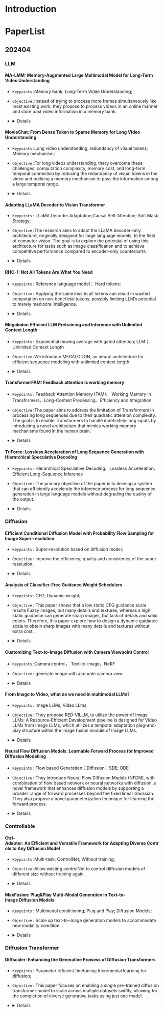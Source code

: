 # Introduction



# PaperList

## 202404

### LLM

#### MA-LMM: Memory-Augmented Large Multimodal Model for Long-Term Video Understanding

- `Keypoints:`Memory bank; Long-Term Video Understanding;
- `Objective:`Instead of trying to process more frames simultaneously like most existing work, they propose to process videos in an online manner and store past video information in a memory bank.
-   <details>
    <summary>Details</summary>

    - `Method:`
        -  Auto-regressively process video frames in an online manner;
        - Visual Feature Extraction：we inject temporal ordering information into the frame-level features by a position embedding layer (P E);
        - Long-term Temporal Modeling：(1) cross-attention layer, which interacts with the raw visual embedding extracted from the frozen visual encoder, and (2) self-attention layer, which models interactions within the input queries.
        - Memory Bank Compression： we simply average the selected token features at all the spatial locations to reduce the memory bank length by 1；

</details>

#### MovieChat: From Dense Token to Sparse Memory for Long Video Understanding

- `Keypoints:`Long video understanding; redundancy of visual tokens; Memory mechanism;
- `Objective:`For long videos understanding, thery overcome these challenges: computation complexity, memory cost, and long-term temporal connection  by reducing the redundancy of visual tokens in the video and building a memory mechanism to pass the information among a large temporal range.

-   <details>
    <summary>Details</summary>

    - `Method:`Taking advantage of the AtkinsonShiffrin memory model, with tokens in Transformers being employed as the carriers of memory in combination with their specially designed memory mechanism:
        - short term memory: extracted visual features by sliding window G times without further processing are used to construct short-term memory; The update strategy for short-term memory is based on the First-in-First-out (FIFO) queue;
        - long term memory: dense tokens to the sparse memories by merging the most similar tokens in the adjacent frames following ToMe periodically; The goal is to keep RL frames after every merge operation, which also embeds rich information stored in the long-term memory.

    - `Metric:`To enhance the robustness of the results, we simultaneously employ GPT-3.5 and Claude as LLM assistants, with the additional support of human blind rating; MovieChat reads more video frames. In both global mode and breakpoint mode, our method maintains a performance gain in terms of the average accuracy and score provided by LLM assistants and human blind rating;

</details>

#### Adapting LLaMA Decoder to Vision Transformer
- `Keypoints:` LLaMA Decoder Adaptation;Causal Self-Attention; Soft Mask Strategy;
- `Objective:`The research aims to adapt the LLaMA decoder-only architecture, originally designed for large language models, to the field of computer vision. The goal is to explore the potential of using this architecture for tasks such as image classification and to achieve competitive performance compared to encoder-only counterparts.
-   <details>
    <summary>Details</summary>

    - `Method:`The study introduces a series of modifications to align the standard ViT architecture with that of LLaMA. Key modifications include:
        - Repositioning the class token behind image tokens using a post-sequence class token technique to address the attention collapse issue.
        - Implementing a soft mask strategy that gradually introduces a causal mask to the self-attention, facilitating optimization.
        - Employing causal self-attention to enhance computational efficiency and learn complex representations.
    - `Metric:`The tailored model, iLLaMA, was evaluated on the ImageNet-1K dataset, achieving a top-1 accuracy of 75.1% with 5.7M parameters. When scaled up and pre-trained on ImageNet-21K, the model further enhanced its accuracy to 86.0%. Extensive experiments demonstrated iLLaMA's reliable properties, including calibration, shape-texture bias, quantization compatibility, ADE20K segmentation, and CIFAR transfer learning, rivaling the performance of encoder-only models.
</details>

#### RHO-1: Not All Tokens Are What You Need

- `Keypoints:` Reference language model； Hard tokens;
- `Objective:` Applying the same loss to all tokens can result in wasted computation on non-beneficial tokens, possibly limiting LLM’s potential to merely mediocre intelligence.
-   <details>
    <summary>Details</summary>

    - `Method:` 
        - Our findings reveal that significant loss reduction is limited to a select group of tokens during training. Many tokens are “easy tokens” that are already learned, and some are “hard tokens” that exhibit variable losses and resist convergence. These tokens can lead to numerous ineffective gradient updates；
        - First, SLM trains a reference language model on high-quality corpora. This model establishes utility metrics to score tokens according to the desired distribution, naturally filtering out unclean and irrelevant tokens. Second, SLM uses the reference model to score each token in a corpus using its loss. Finally, we train a language model only on those tokens that exhibit a high excess loss between the reference and the training model, selectively learning the tokens that best benefit downstream applications.
    - `Metric:`SLM improves average few-shot accuracy on GSM8k and MATH by over 16%, achieving the baseline performance 5-10x faster.

</details>

#### Megalodon Efficient LLM Pretraining and Inference with Unlimited Context Length

- `Keypoints:` Exponential moving average with gated attention; LLM；Unlimited Context Length
- `Objective:`We introduce MEGALODON, an neural architecture for efficient sequence modeling with unlimited context length.
-   <details>
    <summary>Details</summary>

    - `Method:`MEGALODON inherits the architecture of MEGA (exponential moving average with gated attention), and further introduces multiple technical components to improve its capability and stability, including complex exponential moving average (CEMA), timestep normalization layer, normalized attention mechanism and pre-norm with two-hop residual configuration.

</details> 

#### TransformerFAM: Feedback attention is working memory
- `Keypoints:` Feedback Attention Memory (FAM)、 Working Memory in Transformers、Long-Context Processing、Efficiency and Integration
- `Objective:`The paper aims to address the limitation of Transformers in processing long sequences due to their quadratic attention complexity. The goal is to enable Transformers to handle indefinitely long inputs by introducing a novel architecture that mimics working memory mechanisms found in the human brain.
-   <details>
    <summary>Details</summary>

    - `Method:` 
    The authors propose the TransformerFAM architecture, which integrates a feedback loop to allow the network to attend to its own latent representations. This design introduces a working memory component that compresses and propagates information over an indefinite horizon without additional weights, thus maintaining past information for long contexts. TransformerFAM is designed to be compatible with pre-trained models and is tested across various model sizes.
    - `Results:`
    The effectiveness of TransformerFAM is evaluated through significant improvements on long-context tasks across different model sizes (1B, 8B, and 24B). The results demonstrate that TransformerFAM outperforms standard Transformer models and Block Sliding Window Attention (BSWA) models on tasks requiring long-term contextual understanding, showcasing its potential for empowering Large Language Models (LLMs) to process sequences of unlimited length.
    </details>
    

#### TriForce: Lossless Acceleration of Long Sequence Generation with Hierarchical Speculative Decoding
- `Keypoints:` Hierarchical Speculative Decoding、Lossless Acceleration、Efficient Long-Sequence Inference
- `Objective:` The primary objective of the paper is to develop a system that can efficiently accelerate the inference process for long sequence generation in large language models without degrading the quality of the output.
-   <details>
    <summary>Details</summary>

    - `Method:` 
        - The TriForce system is presented, which employs a hierarchical speculative decoding approach.
        - It leverages a draft model with a partial key-value (KV) cache to generate tokens, which are then verified by a target model using a full KV cache.
        - The system uses a lightweight model for initial speculations and a retrieval-based drafting method for selecting relevant KV cache chunks.
        - The hierarchical structure allows for addressing the bottlenecks in both model weights and KV cache, leading to improved inference speed.
    - `Summary:` 
        - TriForce achieves significant speedups in long sequence generation, such as up to 2.31x for the Llama2-7B-128K model on the A100 GPU and 7.78x on two RTX 4090 GPUs.
    </details>
### Diffusion

#### Efficient Conditional Diffusion Model with Probability Flow Sampling for Image Super-resolution

- `Keypoints:` Super-resolution based on diffusion model;
- `Objective:` improve the efficiency, quality and consistency of the super resolution;

-   <details>
    <summary>Details</summary>

    - `Methods:`
        - propose to use probability flow sampling to train the network(improve efficiency)
        - Supervise the generation by original image and the noise instead of only by noise as the SVD does(improve consisitency, reduce the variance of the generated image, guiding it to be more and more similar to the LR)
        - use probability flow sampling to supervise the perceptual loss between HR and LR(improve quality)
</details>


#### Analysis of Classifier-Free Guidance Weight Schedulers

- `Keypoints:` CFG; Dynamic weight;
- `Objective:` This paper shows that a low static CFG guidance scale results Fuzzy images, but many details and textures, whereas a high static guidance can generate sharp images, but lack of details and solid colors. Therefore, this paper explore how to design a dynamic guidance scale to obtain sharp images with many details and textures without extra cost.
-   <details>
    <summary>Details</summary>

    - `Results:` Six scheduling strategies were compared, and the conclusion is that clamp-linear guidance is the most versatile.
    - `Discussion:` This paper argue that a simple clamp-linear guidance is better than a constant static guidance. The best scheduler may vary across different datasets. In fact, similar increasing guidance has proposed by MUSE from Google in January 2023.
</details>

#### Customizing Text-to-Image Diffusion with Camera Viewpoint Control

- `Keypoints:`Camera control， Text-to-image，NeRF
- `Objective:`  generate image with accurate camera view
-   <details>
    <summary>Details</summary>

    - `Method:` build a FeatureNeRF from object images and use it as a condition for diffusion

    </details>

#### From Image to Video, what do we need in multimodal LLMs?

- `Keypoints:` Image LLMs, Video LLms; 
- `Objective:` They propose RED-VILLM, to utilize the power of Image LLMs; A Resource-Efficient Development pipeline is designed for Video LLMs from Image LLMs, which utilizes a temporal adaptation plug-and-play structure within the image fusion module of Image LLMs. 
-   <details>
    <summary>Details</summary>

    - `Method:` 
        - video frames are first processed by an Image Encoder to extract feature tokens for each frame.
        - then apply temporal and spatial pooling across frames to obtain spatial and temporal features of the video frames. 
        - To align video spatial features, they use the alignment module of the Image LLM which is the projection layer seperately for spatial and temporal features;
    - `Metric：` Q & A task is sota;
    </details>

#### Neural Flow Diffusion Models: Learnable Forward Process for Improved Diffusion Modelling 

- `Keypoints:` Flow based Generation；Diffusion；SDE; ODE 

- `Objective:` They introduce Neural Flow Diffusion Models (NFDM), with combination of flow based network or neural networks with diffusion, a novel framework that enhances diffusion models by supporting a broader range of forward processes beyond the fixed linear Gaussian. They also propose a novel parameterization technique for learning the forward process.

-   <details>
    <summary>Details</summary>

    - `Method:` The key idea in NFDM is to define the forward process implicitly via a learnable transformation Fφ(ε, t, x) which is learned by Flow based Network or simple neural networks; Then compute the score function with the the log-determinant of the Jacobian matrix of the transformation;

    - `Metric：` FID is not the best

    - `Limitation:` Once the forward process is parameterized using a neural network, this leads to increased computational costs compared to conventional diffusion models. An optimization iteration of NFDM takes approximately 2.2 times longer than that of conventional diffusion models.
</details>

### Controllable

#### Ctrl-Adapter: An Efficient and Versatile Framework for Adapting Diverse Controls to Any Diffusion Model
- `Keypoints:`Multi-task; ControlNet; Without training;
- `Objective:`Allow existing controlNet to control diffusion models of different size without training again. 
-   <details>
    <summary>Details</summary>

    - `Method:`
        - Freeze diffusion model and controlNet, train the adapter network only. 
        - The adapter will learn how to map the controlNet output to diffusion latent.
        - Combining output of different controlNet allows multi-condition control with the adapter.
    - `Metric:`
        They demonstrate that CTRL-Adapter matches the performance of a pretrained image ControlNet on COCO dataset and outperforms previous methods in controllable video generation (achieving state-of-the-art performance on the DAVIS 2017 dataset) with significantly lower computational costs (CTRL-Adapter outperforms baselines in less than 10 GPU hours)

</details>

#### MaxFusion: Plug&Play Multi-Modal Generation in Text-to-Image Diffusion Models

- `Keypoints:` Multimodal conditioning; Plug and Play; Diffusion Models;
- `Objective:` Scale up text-to-image generation models to accommodate new modality condition.
-   <details>
    <summary>Details</summary>

    - `Method:`
        - merge modality based on spatial information and correlation between spatical locations
        - If the element itself possesses the maximum variance (condition present), we pass it as such; otherwise, we rescale the feature vector to have the same standard deviation before merging

    </details>


### Diffusion Transformer

#### Diffscaler: Enhancing the Generative Prowess of Diffusion Transformers
- `Keypoints:` Parameter efficient finetuning; Incremental learning for diffusion;
- `Objective:` This paper focuses on enabling a single pre-trained diffusion transformer model to scale across multiple datasets swiftly, allowing for the completion of diverse generative tasks using just one model.
-   <details>
    <summary>Details</summary>

    - `Method:`
        - init class embeddings of a new dataset by uc embedding; 
        - propose a Affiner module to finetune new classes; 
        - scaling up Affiner to support multiple datasets; 
        - Diffscaler can serve as an alternative to ControlNet. It does not use a separate network to encode conditions but directly utilizes an Affiner. However, there are no specific descriptions provided. In terms of parameters, Diffscaler adds 7M, whereas ControlNet adds 300M.



</details>
